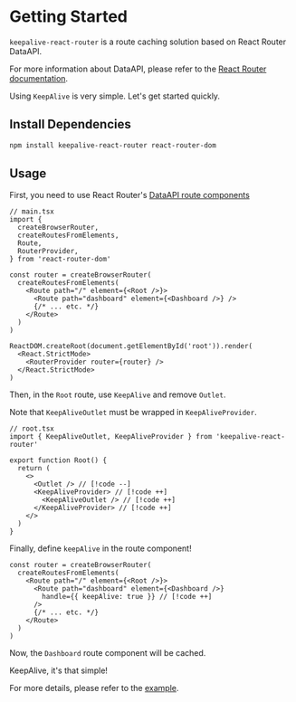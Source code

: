 # Getting Started

`keepalive-react-router` is a route caching solution based on React Router DataAPI.

For more information about DataAPI, please refer to the [React Router documentation](https://reactrouter.com/6.28.0/route/route).

Using `KeepAlive` is very simple. Let's get started quickly.

## Install Dependencies

```bash
npm install keepalive-react-router react-router-dom
```

## Usage

First, you need to use React Router's [DataAPI route components](https://reactrouter.com/6.28.0/routers/picking-a-router#using-v64-data-apis)

```tsx
// main.tsx
import {
  createBrowserRouter,
  createRoutesFromElements,
  Route,
  RouterProvider,
} from 'react-router-dom'

const router = createBrowserRouter(
  createRoutesFromElements(
    <Route path="/" element={<Root />}>
      <Route path="dashboard" element={<Dashboard />} />
      {/* ... etc. */}
    </Route>
  )
)

ReactDOM.createRoot(document.getElementById('root')).render(
  <React.StrictMode>
    <RouterProvider router={router} />
  </React.StrictMode>
)
```

Then, in the `Root` route, use `KeepAlive` and remove `Outlet`.

Note that `KeepAliveOutlet` must be wrapped in `KeepAliveProvider`.

```tsx
// root.tsx
import { KeepAliveOutlet, KeepAliveProvider } from 'keepalive-react-router'

export function Root() {
  return (
    <>
      <Outlet /> // [!code --]
      <KeepAliveProvider> // [!code ++]
        <KeepAliveOutlet /> // [!code ++]
      </KeepAliveProvider> // [!code ++]
    </>
  )
}
```

Finally, define `keepAlive` in the route component!

```tsx
const router = createBrowserRouter(
  createRoutesFromElements(
    <Route path="/" element={<Root />}>
      <Route path="dashboard" element={<Dashboard />} 
        handle={{ keepAlive: true }} // [!code ++]
      />
      {/* ... etc. */}
    </Route>
  )
)
```

Now, the `Dashboard` route component will be cached.

KeepAlive, it's that simple!

For more details, please refer to the [example](https://github.com/hemengke1997/keepalive-react-router/tree/master/playground/react-router).
